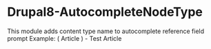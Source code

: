 # Drupal8-AutocompleteNodeType
This module adds content type name to autocomplete reference field prompt 
Example: ( Article ) - Test Article
